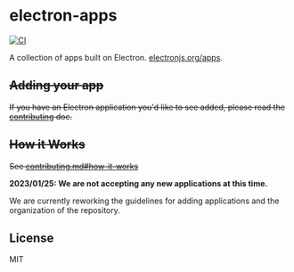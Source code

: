 # electron-apps

[![CI](https://github.com/electron/apps/actions/workflows/test.yml/badge.svg)](https://github.com/electron/apps/actions/workflows/test.yml)

A collection of apps built on Electron. [electronjs.org/apps](http://electronjs.org/apps).

## ~~Adding your app~~

~~If you have an Electron application you'd like to see added,
please read the [contributing](contributing.md) doc.~~

## ~~How it Works~~

~~See [contributing.md#how-it-works](contributing.md#how-it-works)~~

**2023/01/25: We are not accepting any new applications at this time.**

We are currently reworking the guidelines for adding applications and the organization of the repository.

## License

MIT
